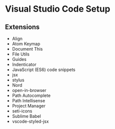 # Visual Studio Code Setup

## Extensions
- Align
- Atom Keymap
- Document This
- File Utils
- Guides
- Indenticator
- JavaScript (ES6) code snippets
- jsx
- stylus
- Nord
- open-in-browser
- Path Autocomplete
- Path Intellisense
- Project Manager
- seti-icons
- Sublime Babel
- vscode-styled-jsx
